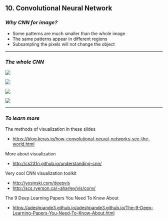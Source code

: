 ## 10. Convolutional Neural Network

### ***Why CNN for image?***

* Some patterns are much smaller than the whole image
* The same patterns appear in different regions
* Subsampling the pixels will not change the object

---

### ***The whole CNN***

![](https://github.com/steveLauwh/DeepLearning-notes/raw/master/Hung-yi%20Lee%20Machine%20Learning%20Notes/image/10.1.PNG)

![](https://github.com/steveLauwh/DeepLearning-notes/raw/master/Hung-yi%20Lee%20Machine%20Learning%20Notes/image/10.2.PNG)

![](https://github.com/steveLauwh/DeepLearning-notes/raw/master/Hung-yi%20Lee%20Machine%20Learning%20Notes/image/10.3.PNG)

![](https://github.com/steveLauwh/DeepLearning-notes/raw/master/Hung-yi%20Lee%20Machine%20Learning%20Notes/image/10.4.PNG)

---

### ***To learn more***

The methods of visualization in these slides
* https://blog.keras.io/how-convolutional-neural-networks-see-the-world.html

More about visualization
* http://cs231n.github.io/understanding-cnn/

Very cool CNN visualization toolkit
* http://yosinski.com/deepvis
* http://scs.ryerson.ca/~aharley/vis/conv/

The 9 Deep Learning Papers You Need To Know About
* https://adeshpande3.github.io/adeshpande3.github.io/The-9-Deep-Learning-Papers-You-Need-To-Know-About.html










